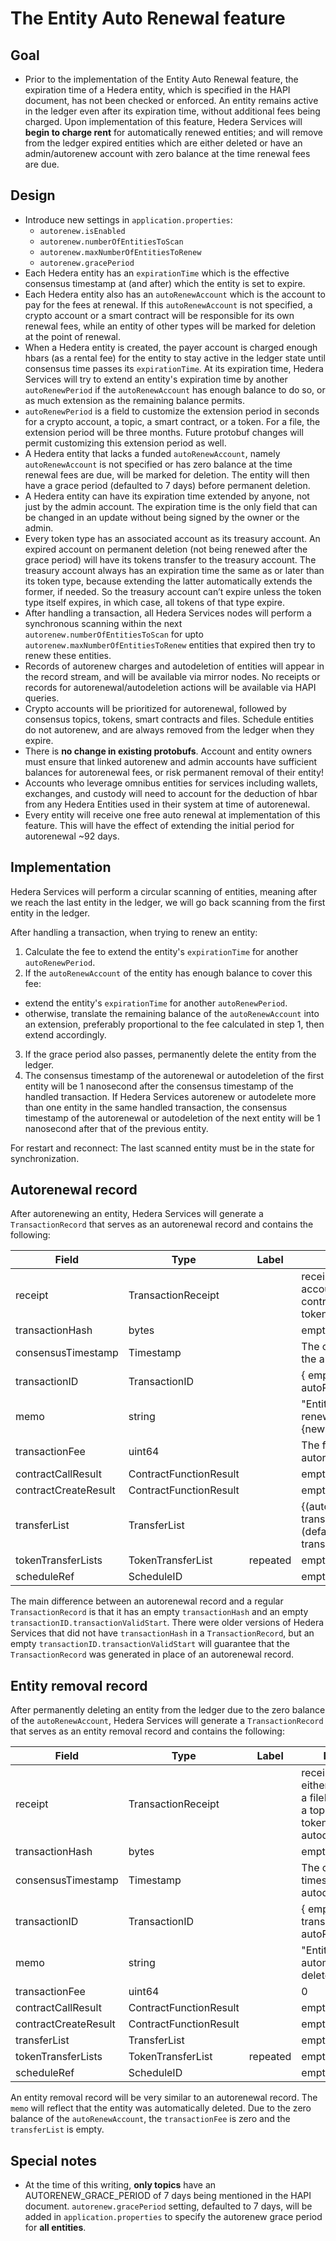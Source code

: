 # The Entity Auto Renewal feature

## Goal
- Prior to the implementation of the Entity Auto Renewal feature, the expiration time of a Hedera entity, which is specified in the HAPI document, has not been checked or enforced. An entity remains active in the ledger even after its expiration time, without additional fees being charged. Upon implementation of this feature, Hedera Services will __begin to charge rent__ for automatically renewed entities; and will remove from the ledger expired entities which are either deleted or have an admin/autorenew account with zero balance at the time renewal fees are due.

## Design
- Introduce new settings in `application.properties`:
  * `autorenew.isEnabled`
  * `autorenew.numberOfEntitiesToScan`
  * `autorenew.maxNumberOfEntitiesToRenew`
  * `autorenew.gracePeriod`
- Each Hedera entity has an `expirationTime` which is the effective consensus timestamp at (and after) which the entity is set to expire.
- Each Hedera entity also has an `autoRenewAccount` which is the account to pay for the fees at renewal. If this `autoRenewAccount` is not specified, a crypto account or a smart contract will be responsible for its own renewal fees, while an entity of other types will be marked for deletion at the point of renewal.
- When a Hedera entity is created, the payer account is charged enough hbars (as a rental fee) for the entity to stay active in the ledger state until consensus time passes its `expirationTime`. At its expiration time, Hedera Services will try to extend an entity's expiration time by another `autoRenewPeriod` if the `autoRenewAccount` has enough balance to do so, or as much extension as the remaining balance permits.
- `autoRenewPeriod` is a field to customize the extension period in seconds for a crypto account, a topic, a smart contract, or a token. For a file, the extension period will be three months. Future protobuf changes will permit customizing this extension period as well.
- A Hedera entity that lacks a funded `autoRenewAccount`, namely `autoRenewAccount` is not specified or has zero balance at the time renewal fees are due, will be marked for deletion. The entity will then have a grace period (defaulted to 7 days) before permanent deletion.
- A Hedera entity can have its expiration time extended by anyone, not just by the admin account. The expiration time is the only field that can be changed in an update without being signed by the owner or the admin.
- Every token type has an associated account as its treasury account. An expired account on permanent deletion (not being renewed after the grace period) will have its tokens transfer to the treasury account. The treasury account always has an expiration time the same as or later than its token type, because extending the latter automatically extends the former, if needed. So the treasury account can’t expire unless the token type itself expires, in which case, all tokens of that type expire.
- After handling a transaction, all Hedera Services nodes will perform a synchronous scanning within the next `autorenew.numberOfEntitiesToScan` for upto `autorenew.maxNumberOfEntitiesToRenew` entities that expired then try to renew these entities.
- Records of autorenew charges and autodeletion of entities will appear in the record stream, and will be available via mirror nodes. No receipts or records for autorenewal/autodeletion actions will be available via HAPI queries.
- Crypto accounts will be prioritized for autorenewal, followed by consensus topics, tokens, smart contracts and files. Schedule entities do not autorenew, and are always removed from the ledger when they expire.
- There is __no change in existing protobufs__. Account and entity owners must ensure that linked autorenew and admin accounts have sufficient balances for autorenewal fees, or risk permanent removal of their entity!
- Accounts who leverage omnibus entities for services including wallets, exchanges, and custody will need to account for the deduction of hbar from any Hedera Entities used in their system at time of autorenewal.
- Every entity will receive one free auto renewal at implementation of this feature. This will have the effect of extending the initial period for autorenewal ~92 days.

## Implementation
Hedera Services will perform a circular scanning of entities, meaning after we reach the last entity in the ledger, we will go back scanning from the first entity in the ledger.

After handling a transaction, when trying to renew an entity:
1. Calculate the fee to extend the entity's `expirationTime` for another `autoRenewPeriod`.
2. If the `autoRenewAccount` of the entity has enough balance to cover this fee:
  - extend the entity's `expirationTime` for another `autoRenewPeriod`.
  - otherwise, translate the remaining balance of the `autoRenewAccount` into an extension, preferably proportional to the fee calculated in step 1, then extend accordingly.
3. If the grace period also passes, permanently delete the entity from the ledger.
4. The consensus timestamp of the autorenewal or autodeletion of the first entity will be 1 nanosecond after the consensus timestamp of the handled transaction. If Hedera Services autorenew or autodelete more than one entity in the same handled transaction, the consensus timestamp of the autorenewal or autodeletion of the next entity will be 1 nanosecond after that of the previous entity.

For restart and reconnect: The last scanned entity must be in the state for synchronization.

## Autorenewal record
After autorenewing an entity, Hedera Services will generate a `TransactionRecord` that serves as an autorenewal record and contains the following:

| Field | Type | Label | Description |
|---|---|---|---|
| receipt | TransactionReceipt | | receipt will contain either an accountID, a fileID, a contractID, a topicID or a tokenID that got autorenewed |
| transactionHash | bytes | | empty |
| consensusTimestamp | Timestamp | | The consensus timestamp of the autorenewal |
| transactionID | TransactionID | | { empty transactionValidStart, autoRenewAccount } |
| memo | string | | "Entity {ID} was automatically renewed. New expiry: {newExpiry}" |
| transactionFee | uint64 | | The fee charged for the autorenewal of the entity |
| contractCallResult | ContractFunctionResult | | empty |
| contractCreateResult | ContractFunctionResult | | empty |
| transferList | TransferList | | {(autoRenewAccount, -transactionFee), (defaultFeeCollectionAccount, transactionFee)} |
| tokenTransferLists | TokenTransferList | repeated | empty |
| scheduleRef | ScheduleID | | empty |

The main difference between an autorenewal record and a regular `TransactionRecord` is that it has an empty `transactionHash` and an empty `transactionID.transactionValidStart`. There were older versions of Hedera Services that did not have `transactionHash` in a `TransactionRecord`, but an empty `transactionID.transactionValidStart` will guarantee that the `TransactionRecord` was generated in place of an autorenewal record.

## Entity removal record
After permanently deleting an entity from the ledger due to the zero balance of the `autoRenewAccount`, Hedera Services will generate a `TransactionRecord` that serves as an entity removal record and contains the following:

| Field | Type | Label | Description |
|---|---|---|---|
| receipt | TransactionReceipt | | receipt will contain either an accountID, a fileID, a contractID, a topicID or a tokenID that got autodeleted |
| transactionHash | bytes | | empty |
| consensusTimestamp | Timestamp | | The consensus timestamp of the autodeletion |
| transactionID | TransactionID | | { empty transactionValidStart, autoRenewAccount } |
| memo | string | | "Entity {ID} was automatically deleted." |
| transactionFee | uint64 | | 0 |
| contractCallResult | ContractFunctionResult | | empty |
| contractCreateResult | ContractFunctionResult | | empty |
| transferList | TransferList | | empty |
| tokenTransferLists | TokenTransferList | repeated | empty |
| scheduleRef | ScheduleID | | empty |

An entity removal record will be very similar to an autorenewal record. The `memo` will reflect that the entity was automatically deleted. Due to the zero balance of the `autoRenewAccount`, the `transactionFee` is zero and the `transferList` is empty.

## Special notes
- At the time of this writing, __only topics__ have an AUTORENEW_GRACE_PERIOD of 7 days being mentioned in the HAPI document.  `autorenew.gracePeriod` setting, defaulted to 7 days, will be added in `application.properties` to specify the autorenew grace period for __all entities__.

